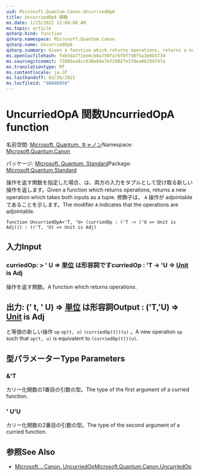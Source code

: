 ```yaml
---
uid: Microsoft.Quantum.Canon.UncurriedOpA
title: UncurriedOpA 関数
ms.date: 1/23/2021 12:00:00 AM
ms.topic: article
qsharp.kind: function
qsharp.namespace: Microsoft.Quantum.Canon
qsharp.name: UncurriedOpA
qsharp.summary: Given a function which returns operations, returns a new operation which takes both inputs as a tuple. The modifier `A` indicates that the operations are adjointable.
ms.openlocfilehash: feb5da771ee6cb6a750fa76f9ffd8f5a3e0b5734
ms.sourcegitcommit: 71605ea9cc630e84e7ef29027e1f0ea06299747e
ms.translationtype: MT
ms.contentlocale: ja-JP
ms.lasthandoff: 01/26/2021
ms.locfileid: "98840050"
---
```

# <a name="uncurriedopa-function"></a><span data-ttu-id="c00c0-102">UncurriedOpA 関数</span><span class="sxs-lookup"><span data-stu-id="c00c0-102">UncurriedOpA function</span></span>

<span data-ttu-id="c00c0-103">名前空間: [Microsoft. Quantum. キャノン](xref:Microsoft.Quantum.Canon)</span><span class="sxs-lookup"><span data-stu-id="c00c0-103">Namespace: [Microsoft.Quantum.Canon](xref:Microsoft.Quantum.Canon)</span></span>

<span data-ttu-id="c00c0-104">パッケージ: [Microsoft. Quantum. Standard](https://nuget.org/packages/Microsoft.Quantum.Standard)</span><span class="sxs-lookup"><span data-stu-id="c00c0-104">Package: [Microsoft.Quantum.Standard](https://nuget.org/packages/Microsoft.Quantum.Standard)</span></span>


<span data-ttu-id="c00c0-105">操作を返す関数を指定した場合、は、両方の入力をタプルとして受け取る新しい操作を返します。</span><span class="sxs-lookup"><span data-stu-id="c00c0-105">Given a function which returns operations, returns a new operation which takes both inputs as a tuple.</span></span>
<span data-ttu-id="c00c0-106">修飾子は、 `A` 操作が adjointable であることを示します。</span><span class="sxs-lookup"><span data-stu-id="c00c0-106">The modifier `A` indicates that the operations are adjointable.</span></span>

```qsharp
function UncurriedOpA<'T, 'U> (curriedOp : ('T -> ('U => Unit is Adj))) : (('T, 'U) => Unit is Adj)
```


## <a name="input"></a><span data-ttu-id="c00c0-107">入力</span><span class="sxs-lookup"><span data-stu-id="c00c0-107">Input</span></span>

### <a name="curriedop--t---u--unit--is-adj"></a><span data-ttu-id="c00c0-108">curriedOp: > ' U => [単位](xref:microsoft.quantum.lang-ref.unit)  は形容詞です</span><span class="sxs-lookup"><span data-stu-id="c00c0-108">curriedOp : 'T -> 'U => [Unit](xref:microsoft.quantum.lang-ref.unit)  is Adj</span></span>

<span data-ttu-id="c00c0-109">操作を返す関数。</span><span class="sxs-lookup"><span data-stu-id="c00c0-109">A function which returns operations.</span></span>



## <a name="output--tu--unit--is-adj"></a><span data-ttu-id="c00c0-110">出力: (' t, ' U) => [単位](xref:microsoft.quantum.lang-ref.unit)  は形容詞</span><span class="sxs-lookup"><span data-stu-id="c00c0-110">Output : ('T,'U) => [Unit](xref:microsoft.quantum.lang-ref.unit)  is Adj</span></span>

<span data-ttu-id="c00c0-111">と等価の新しい操作 `op` `op(t, u)` `(curriedOp(t))(u)` 。</span><span class="sxs-lookup"><span data-stu-id="c00c0-111">A new operation `op` such that `op(t, u)` is equivalent to `(curriedOp(t))(u)`.</span></span>

## <a name="type-parameters"></a><span data-ttu-id="c00c0-112">型パラメーター</span><span class="sxs-lookup"><span data-stu-id="c00c0-112">Type Parameters</span></span>

### <a name="t"></a><span data-ttu-id="c00c0-113">&</span><span class="sxs-lookup"><span data-stu-id="c00c0-113">'T</span></span>

<span data-ttu-id="c00c0-114">カリー化関数の1番目の引数の型。</span><span class="sxs-lookup"><span data-stu-id="c00c0-114">The type of the first argument of a curried function.</span></span>
### <a name="u"></a><span data-ttu-id="c00c0-115">' U</span><span class="sxs-lookup"><span data-stu-id="c00c0-115">'U</span></span>

<span data-ttu-id="c00c0-116">カリー化関数の2番目の引数の型。</span><span class="sxs-lookup"><span data-stu-id="c00c0-116">The type of the second argument of a curried function.</span></span>

## <a name="see-also"></a><span data-ttu-id="c00c0-117">参照</span><span class="sxs-lookup"><span data-stu-id="c00c0-117">See Also</span></span>

- [<span data-ttu-id="c00c0-118">Microsoft... Canon. UncurriedOp</span><span class="sxs-lookup"><span data-stu-id="c00c0-118">Microsoft.Quantum.Canon.UncurriedOp</span></span>](xref:Microsoft.Quantum.Canon.UncurriedOp)